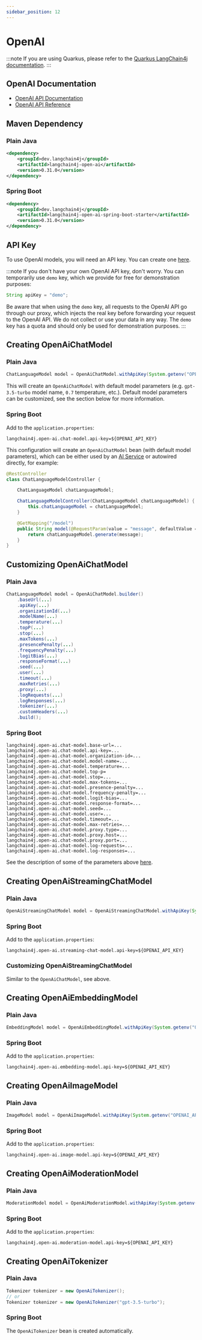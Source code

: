 ```yaml
---
sidebar_position: 12
---
```


# OpenAI

:::note
If you are using Quarkus, please refer to the
[Quarkus LangChain4j documentation](https://docs.quarkiverse.io/quarkus-langchain4j/dev/openai.html).
:::

## OpenAI Documentation

- [OpenAI API Documentation](https://platform.openai.com/docs/introduction)
- [OpenAI API Reference](https://platform.openai.com/docs/api-reference)

## Maven Dependency

### Plain Java
```xml
<dependency>
    <groupId>dev.langchain4j</groupId>
    <artifactId>langchain4j-open-ai</artifactId>
    <version>0.31.0</version>
</dependency>
```

### Spring Boot
```xml
<dependency>
    <groupId>dev.langchain4j</groupId>
    <artifactId>langchain4j-open-ai-spring-boot-starter</artifactId>
    <version>0.31.0</version>
</dependency>
```

## API Key

To use OpenAI models, you will need an API key.
You can create one [here](https://platform.openai.com/api-keys).

:::note
If you don't have your own OpenAI API key, don't worry.
You can temporarily use `demo` key, which we provide for free for demonstration purposes:

```java
String apiKey = "demo";
```

Be aware that when using the `demo` key, all requests to the OpenAI API go through our proxy,
which injects the real key before forwarding your request to the OpenAI API.
We do not collect or use your data in any way.
The `demo` key has a quota and should only be used for demonstration purposes.
:::

## Creating OpenAiChatModel

### Plain Java
```java
ChatLanguageModel model = OpenAiChatModel.withApiKey(System.getenv("OPENAI_API_KEY"));
```
This will create an `OpenAiChatModel` with default model parameters (e.g. `gpt-3.5-turbo` model name, `0.7` temperature, etc.).
Default model parameters can be customized, see the section below for more information.

### Spring Boot
Add to the `application.properties`:
```properties
langchain4j.open-ai.chat-model.api-key=${OPENAI_API_KEY}
```
This configuration will create an `OpenAiChatModel` bean (with default model parameters),
which can be either used by an [AI Service](https://docs.langchain4j.dev/tutorials/spring-boot-integration/#langchain4j-spring-boot-starter)
or autowired directly, for example:

```java
@RestController
class ChatLanguageModelController {

    ChatLanguageModel chatLanguageModel;

    ChatLanguageModelController(ChatLanguageModel chatLanguageModel) {
        this.chatLanguageModel = chatLanguageModel;
    }

    @GetMapping("/model")
    public String model(@RequestParam(value = "message", defaultValue = "Hello") String message) {
        return chatLanguageModel.generate(message);
    }
}
```

## Customizing OpenAiChatModel

### Plain Java
```java
ChatLanguageModel model = OpenAiChatModel.builder()
    .baseUrl(...)
    .apiKey(...)
    .organizationId(...)
    .modelName(...)
    .temperature(...)
    .topP(...)
    .stop(...)
    .maxTokens(...)
    .presencePenalty(...)
    .frequencyPenalty(...)
    .logitBias(...)
    .responseFormat(...)
    .seed(...)
    .user(...)
    .timeout(...)
    .maxRetries(...)
    .proxy(...)
    .logRequests(...)
    .logResponses(...)
    .tokenizer(...)
    .customHeaders(...)
    .build();
```

### Spring Boot
```properties
langchain4j.open-ai.chat-model.base-url=...
langchain4j.open-ai.chat-model.api-key=...
langchain4j.open-ai.chat-model.organization-id=...
langchain4j.open-ai.chat-model.model-name=...
langchain4j.open-ai.chat-model.temperature=...
langchain4j.open-ai.chat-model.top-p=
langchain4j.open-ai.chat-model.stop=...
langchain4j.open-ai.chat-model.max-tokens=...
langchain4j.open-ai.chat-model.presence-penalty=...
langchain4j.open-ai.chat-model.frequency-penalty=...
langchain4j.open-ai.chat-model.logit-bias=...
langchain4j.open-ai.chat-model.response-format=...
langchain4j.open-ai.chat-model.seed=...
langchain4j.open-ai.chat-model.user=...
langchain4j.open-ai.chat-model.timeout=...
langchain4j.open-ai.chat-model.max-retries=...
langchain4j.open-ai.chat-model.proxy.type=...
langchain4j.open-ai.chat-model.proxy.host=...
langchain4j.open-ai.chat-model.proxy.port=...
langchain4j.open-ai.chat-model.log-requests=...
langchain4j.open-ai.chat-model.log-responses=...
```

See the description of some of the parameters above [here](https://platform.openai.com/docs/api-reference/chat/create).

## Creating OpenAiStreamingChatModel

### Plain Java
```java
OpenAiStreamingChatModel model = OpenAiStreamingChatModel.withApiKey(System.getenv("OPENAI_API_KEY"));
```

### Spring Boot
Add to the `application.properties`:
```properties
langchain4j.open-ai.streaming-chat-model.api-key=${OPENAI_API_KEY}
```

### Customizing OpenAiStreamingChatModel

Similar to the `OpenAiChatModel`, see above.

## Creating OpenAiEmbeddingModel

### Plain Java
```java
EmbeddingModel model = OpenAiEmbeddingModel.withApiKey(System.getenv("OPENAI_API_KEY"));
```

### Spring Boot
Add to the `application.properties`:
```properties
langchain4j.open-ai.embedding-model.api-key=${OPENAI_API_KEY}
```

## Creating OpenAiImageModel

### Plain Java
```java
ImageModel model = OpenAiImageModel.withApiKey(System.getenv("OPENAI_API_KEY"));
```

### Spring Boot
Add to the `application.properties`:
```properties
langchain4j.open-ai.image-model.api-key=${OPENAI_API_KEY}
```

## Creating OpenAiModerationModel

### Plain Java
```java
ModerationModel model = OpenAiModerationModel.withApiKey(System.getenv("OPENAI_API_KEY"));
```

### Spring Boot
Add to the `application.properties`:
```properties
langchain4j.open-ai.moderation-model.api-key=${OPENAI_API_KEY}
```

## Creating OpenAiTokenizer

### Plain Java
```java
Tokenizer tokenizer = new OpenAiTokenizer();
// or
Tokenizer tokenizer = new OpenAiTokenizer("gpt-3.5-turbo");
```

### Spring Boot
The `OpenAiTokenizer` bean is created automatically.
